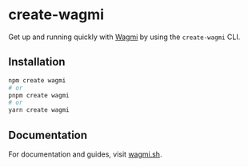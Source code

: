 # create-wagmi

Get up and running quickly with [Wagmi](https://wagmi.sh) by using the `create-wagmi` CLI.

## Installation

```bash
npm create wagmi
# or
pnpm create wagmi
# or
yarn create wagmi
```

## Documentation

For documentation and guides, visit [wagmi.sh](https://wagmi.sh/cli/create-wagmi).
